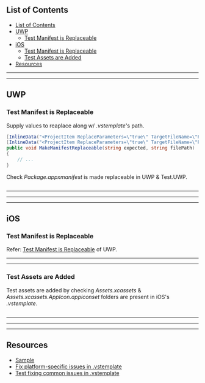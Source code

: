 ## List of Contents
- [List of Contents](#list-of-contents)
- [UWP](#uwp)
  - [Test Manifest is Replaceable](#test-manifest-is-replaceable)
- [iOS](#ios)
  - [Test Manifest is Replaceable](#test-manifest-is-replaceable-1)
  - [Test Assets are Added](#test-assets-are-added)
- [Resources](#resources)


___
___


## UWP

### Test Manifest is Replaceable

Supply values to reaplace along w/ *.vstemplate*'s path.

```cs
[InlineData("<ProjectItem ReplaceParameters=\"true\" TargetFileName=\"Package.appxmanifest\"", @"D:\Plugins\MvvmCrossTest\Temp\Proso.MvvmCross.UWP\MyTemplate.vstemplate")]
[InlineData("<ProjectItem ReplaceParameters=\"true\" TargetFileName=\"Package.appxmanifest\"", @"D:\Plugins\MvvmCrossTest\Temp\Proso.MvvmCross.Test.UWP\MyTemplate.vstemplate")]
public void MakeManifestReplaceable(string expected, string filePath)
{
    // ...
}
```

Check *Package.appxmanifest* is made replaceable in UWP & Test.UWP.

```cs --region "Test Manifest Replaceable" --source-file .\..\..\..\..\MvvmCross.Template.Test\FixPlatformSpecificIssues\FixVsTemplateShould.cs --project .\..\..\..\..\MvvmCross.Template.Test\MvvmCross.Template.Test.csproj
```



___
___
___



## iOS

### Test Manifest is Replaceable

Refer: [Test Manifest is Replaceable](#test-manifest-is-replaceable) of UWP.



___
___



### Test Assets are Added

Test assets are added by checking *Assets.xcassets* & *Assets.xcassets.AppIcon.appiconset* folders are present in iOS's *.vstemplate*.

```cs --region "Test Assets are Added" --source-file .\..\..\..\..\MvvmCross.Template.Test\FixPlatformSpecificIssues\FixVsTemplateShould.cs --project .\..\..\..\..\MvvmCross.Template.Test\MvvmCross.Template.Test.csproj
```



___
___
___



## Resources

* [Sample][1]
* [Fix platform-specific issues in .vstemplate][2]
* [Test fixing common issues in .vstemplate][3]














[1]: https://dev.azure.com/prosocode/VS/_git/MvxTemplate?path=%2FMvvmCross.Template.Test%2FFixPlatformSpecificIssues%2FFixVsTemplateShould.cs&version=GBdev "Test fixing platform-specific issues in .vstemplate - Azure DevOps"
[2]: ./../../Code/3.%20Fix%20Project-Specific%20Issues/2.%20Fix%20vstemplate.md "Fix platform-specific issues in .vstemplate"
[3]: ./../1.%20Fix%20Common%20Issues/3.%20Fix%20vstemplate.md "Test fixing common issues in .vstemplate"